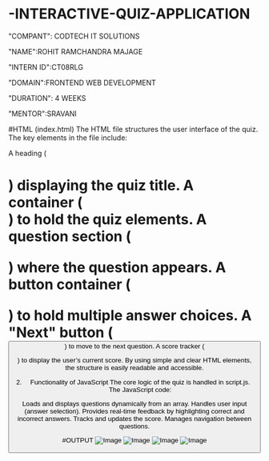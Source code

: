 # -INTERACTIVE-QUIZ-APPLICATION

"COMPANT": CODTECH IT SOLUTIONS

"NAME":ROHIT RAMCHANDRA MAJAGE

"INTERN ID":CT08RLG

"DOMAIN":FRONTEND WEB DEVELOPMENT

"DURATION": 4 WEEKS

"MENTOR":SRAVANI

#HTML (index.html)
The HTML file structures the user interface of the quiz. The key elements in the file include:

A heading (<h1>) displaying the quiz title.
A container (<div class="quiz-container">) to hold the quiz elements.
A question section (<p id="question">) where the question appears.
A button container (<div id="answer-buttons">) to hold multiple answer choices.
A "Next" button (<button id="next-btn">) to move to the next question.
A score tracker (<p id="score">) to display the user’s current score.
By using simple and clear HTML elements, the structure is easily readable and accessible.

2. Functionality of JavaScript
The core logic of the quiz is handled in script.js. The JavaScript code:

Loads and displays questions dynamically from an array.
Handles user input (answer selection).
Provides real-time feedback by highlighting correct and incorrect answers.
Tracks and updates the score.
Manages navigation between questions.

#OUTPUT
![Image](https://github.com/user-attachments/assets/9fba3624-06e1-4d02-b01a-984688e7d981)
![Image](https://github.com/user-attachments/assets/53719238-3e59-45eb-9cd7-83efbb059457)
![Image](https://github.com/user-attachments/assets/5b0346e5-a64a-4003-bd70-71d067fe926d)
![Image](https://github.com/user-attachments/assets/d5c90c78-011e-4049-bbb6-3093b66216b9)
